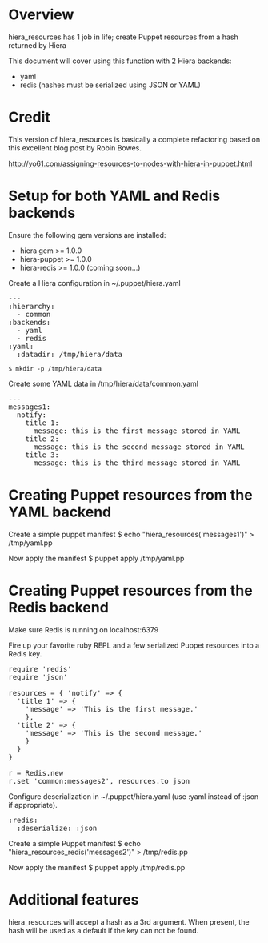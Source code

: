 Overview
========

hiera_resources has 1 job in life; create Puppet resources from a hash returned by Hiera

This document will cover using this function with 2 Hiera backends:
  - yaml
  - redis (hashes must be serialized using JSON or YAML)

Credit
======

This version of hiera_resources is basically a complete refactoring
based on this excellent blog post by Robin Bowes.

http://yo61.com/assigning-resources-to-nodes-with-hiera-in-puppet.html

Setup for both YAML and Redis backends
=======================================

Ensure the following gem versions are installed:

  - hiera gem >= 1.0.0
  - hiera-puppet >= 1.0.0
  - hiera-redis >= 1.0.0 (coming soon...)

Create a Hiera configuration in ~/.puppet/hiera.yaml

<pre>
---
:hierarchy:
  - common
:backends:
  - yaml
  - redis
:yaml:
  :datadir: /tmp/hiera/data
</pre>

    $ mkdir -p /tmp/hiera/data

Create some YAML data in /tmp/hiera/data/common.yaml

<pre>
---
messages1:
  notify:
    title 1:
      message: this is the first message stored in YAML
    title 2:
      message: this is the second message stored in YAML
    title 3:
      message: this is the third message stored in YAML
</pre>

Creating Puppet resources from the YAML backend
======================================

Create a simple puppet manifest
    $ echo "hiera_resources('messages1')" > /tmp/yaml.pp

Now apply the manifest
    $ puppet apply /tmp/yaml.pp

Creating Puppet resources from the Redis backend
=======================================

Make sure Redis is running on localhost:6379

Fire up your favorite ruby REPL and a few serialized Puppet resources
into a Redis key.

<pre>
require 'redis'
require 'json'

resources = { 'notify' => {
  'title 1' => {
    'message' => 'This is the first message.'
    },
  'title 2' => {
    'message' => 'This is the second message.'
    }
  }
}

r = Redis.new
r.set 'common:messages2', resources.to_json
</pre>

Configure deserialization in ~/.puppet/hiera.yaml (use :yaml instead of
:json if appropriate).
<pre>
:redis:
  :deserialize: :json
</pre>

Create a simple Puppet manifest
    $ echo "hiera_resources_redis('messages2')" > /tmp/redis.pp

Now apply the manifest
    $ puppet apply /tmp/redis.pp

Additional features
===================

hiera_resources will accept a hash as a 3rd argument. When present, the hash will be used as a default if the key can not be found.
